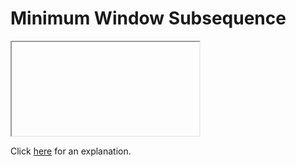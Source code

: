 # Minimum Window Subsequence 

<iframe></iframe>

Click [here](Explanation.md) for an explanation.

